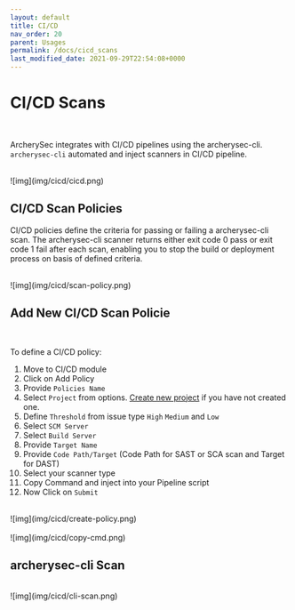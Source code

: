 ```yaml
---
layout: default
title: CI/CD
nav_order: 20
parent: Usages
permalink: /docs/cicd_scans
last_modified_date: 2021-09-29T22:54:08+0000
---
```


# CI/CD Scans

<br>

ArcherySec integrates with CI/CD pipelines using the archerysec-cli. `archerysec-cli` automated and inject scanners in CI/CD pipeline.

<br>
![img](img/cicd/cicd.png)
<br>


## CI/CD Scan Policies

CI/CD policies define the criteria for passing or failing a archerysec-cli scan. The archerysec-cli scanner returns either exit code 0 pass or exit code 1 fail after each scan, enabling you to stop the build or deployment process on basis of defined criteria.

<br>
![img](img/cicd/scan-policy.png)
<br>

## Add New CI/CD Scan Policie

<br>

To define a CI/CD policy:

1. Move to CI/CD module 
2. Click on Add Policy
3. Provide `Policies Name`
4. Select `Project` from options. [Create new project](/) if you have not created one.
5. Define `Threshold` from issue type `High` `Medium` and `Low`
6. Select `SCM Server`
7. Select `Build Server`
8. Provide `Target Name`
9. Provide `Code Path/Target` (Code Path for SAST or SCA scan and Target for DAST)
10. Select your scanner type
11. Copy Command and inject into your Pipeline script
12. Now Click on `Submit`

<br>
![img](img/cicd/create-policy.png)
<br>

<br>
![img](img/cicd/copy-cmd.png)
<br>

## archerysec-cli Scan

<br>
![img](img/cicd/cli-scan.png)
<br>